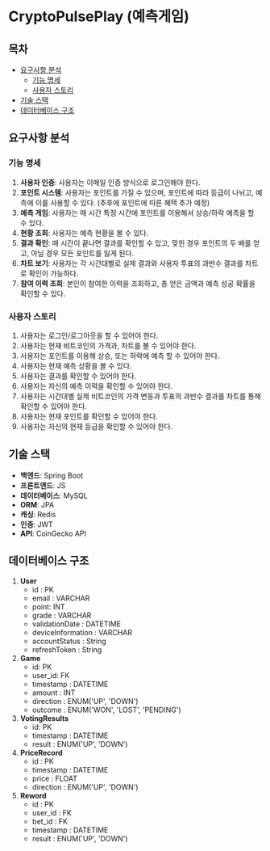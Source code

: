 # CryptoPulsePlay (예측게임)

## 목차
- [요구사항 분석](#요구사항-분석)
    - [기능 명세](#기능-명세)
    - [사용자 스토리](#사용자-스토리)
- [기술 스택](#기술-스택)
- [데이터베이스 구조](#데이터베이스-구조)

## 요구사항 분석

### 기능 명세

1. **사용자 인증**: 사용자는 이메일 인증 방식으로 로그인해야 한다.
2. **포인트 시스템**: 사용자는 포인트를 가질 수 있으며, 포인트에 따라 등급이 나뉘고, 예측에 이를 사용할 수 있다. (추후에 포인트에 따른 혜택 추가 예정)
3. **예측 게임**: 사용자는 매 시간 특정 시간에 포인트를 이용해서 상승/하락 예측을 할 수 있다.
4. **현황 조회**: 사용자는 예측 현황을 볼 수 있다.
5. **결과 확인**: 매 시간이 끝나면 결과를 확인할 수 있고, 맞힌 경우 포인트의 두 배를 얻고, 아닐 경우 모든 포인트를 잃게 된다.
6. **차트 보기**: 사용자는 각 시간대별로 실제 결과와 사용자 투표의 과반수 결과를 차트로 확인이 가능하다.
7. **참여 이력 조회**: 본인이 참여한 이력을 조회하고, 총 얻은 금액과 예측 성공 확률을 확인할 수 있다.

### 사용자 스토리

1. 사용자는 로그인/로그아웃을 할 수 있어야 한다.
2. 사용자는 현재 비트코인의 가격과, 차트를 볼 수 있어야 한다.
3. 사용자는 포인트를 이용해 상승, 또는 하락에 예측 할 수 있어야 한다.
4. 사용자는 현재 예측 상황을 볼 수 있다.
5. 사용자는 결과를 확인할 수 있어야 한다.
6. 사용자는 자신의 예측 이력을 확인할 수 있어야 한다.
7. 사용자는 시간대별 실제 비트코인의 가격 변동과 투표의 과반수 결과를 차트를 통해 확인할 수 있어야 한다.
8. 사용자는 현재 포인트를 확인할 수 있어야 한다.
9. 사용자는 자신의 현재 등급을 확인할 수 있어야 한다.

## 기술 스택

- **백엔드**: Spring Boot
- **프론트엔드**: JS
- **데이터베이스**: MySQL
- **ORM**: JPA
- **캐싱**: Redis
- **인증**: JWT
- **API**: CoinGecko API

## 데이터베이스 구조

1. **User**
    - id : PK
    - email : VARCHAR
    - point: INT
    - grade : VARCHAR
    - validationDate : DATETIME
    - deviceInformation : VARCHAR
    - accountStatus : String
    - refreshToken : String
2. **Game**
    - id: PK
    - user_id: FK
    - timestamp : DATETIME
    - amount : INT
    - direction : ENUM('UP', 'DOWN')
    - outcome : ENUM('WON', 'LOST', 'PENDING')
3. **VotingResults**
    - id: PK
    - timestamp : DATETIME
    - result : ENUM('UP', 'DOWN')
4. **PriceRecord**
    - id : PK
    - timestamp : DATETIME
    - price : FLOAT
    - direction : ENUM('UP', 'DOWN')
5. **Reword**
    - id : PK
    - user_id : FK
    - bet_id : FK
    - timestamp : DATETIME
    - result : ENUM('UP', 'DOWN')
